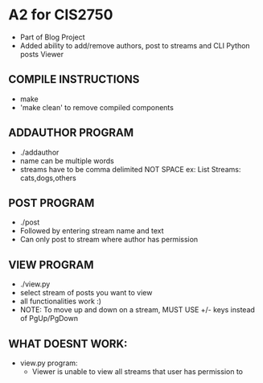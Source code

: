 A2 for CIS2750
==================
- Part of Blog Project
- Added ability to add/remove authors, post to streams and CLI Python posts Viewer


COMPILE INSTRUCTIONS
----------------------------
- make
- 'make clean' to remove compiled components


ADDAUTHOR PROGRAM
----------------------------
- ./addauthor <name>
- name can be multiple words
- streams have to be comma delimited NOT SPACE ex: List Streams: cats,dogs,others


POST PROGRAM
----------------------------
- ./post <name>
- Followed by entering stream name and text 
- Can only post to stream where author has permission


VIEW PROGRAM
----------------------------
- ./view.py <name>
- select stream of posts you want to view
- all functionalities work :)
- NOTE: To move up and down on a stream, MUST USE +/- keys instead of PgUp/PgDown


WHAT DOESNT WORK:
----------------------------
- view.py program:
	- Viewer is unable to view all streams that user has permission to
